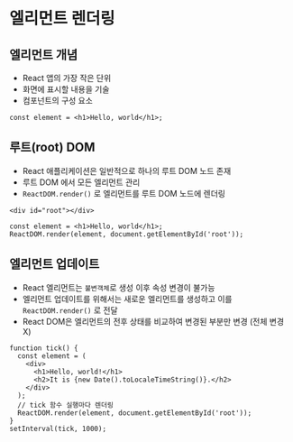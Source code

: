 # 엘리먼트 렌더링
## 엘리먼트 개념
* React 앱의 가장 작은 단위
* 화면에 표시할 내용을 기술
* 컴포넌트의 구성 요소
```JSX
const element = <h1>Hello, world</h1>;
```
## 루트(root) DOM
* React 애플리케이션은 일반적으로 하나의 루트 DOM 노드 존재
* 루트 DOM 에서 모든 엘리먼트 관리
* `ReactDOM.render()` 로 엘리먼트를 루트 DOM 노드에 렌더링
```JSX
<div id="root"></div>
```
```JSX
const element = <h1>Hello, world</h1>;
ReactDOM.render(element, document.getElementById('root'));
```
## 엘리먼트 업데이트
* React 엘리먼트는 `불변객체`로 생성 이후 속성 변경이 불가능
* 엘리먼트 업데이트를 위해서는 새로운 엘리먼트를 생성하고 이를 `ReactDOM.render()` 로 전달
* React DOM은 엘리먼트의 전후 상태를 비교하여 변경된 부분만 변경 (전체 변경 X)
```JSX
function tick() {
  const element = (
    <div>
      <h1>Hello, world!</h1>
      <h2>It is {new Date().toLocaleTimeString()}.</h2>
    </div>
  );
  // tick 함수 실행마다 렌더링
  ReactDOM.render(element, document.getElementById('root'));
}
setInterval(tick, 1000);
```
